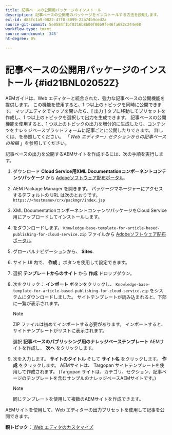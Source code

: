 ```yaml
---
title: 記事ベースの公開用パッケージのインストール
description: 記事ベースの公開用のパッケージをインストールする方法を説明します。
exl-id: d83fc1a9-0822-47f0-8099-22a74b9ced2a
source-git-commit: 5e0584f1bf0216b8b00f00b9fe46fa682c244e08
workflow-type: tm+mt
source-wordcount: '348'
ht-degree: 0%

---
```


# 記事ベースの公開用パッケージのインストール {#id21BNL02052Z}

AEMガイドは、Web エディターと統合された、強力な記事ベースの公開機能を提供します。 この機能を使用すると、1 つ以上のトピックを同時に公開できます。 マップエディタでマップを開いたら、[ 出力 ] タブに移動してプリセットを作成し、1 つ以上のトピックを選択して出力を生成できます。 記事ベースの公開機能を使用すると、1 つ以上のトピックの出力を増分的に生成したり、コンテンツをナレッジベースプラットフォームに記事ごとに公開したりできます。 詳しくは、を参照してください。 *「 Web エディター」セクションからの記事ベースの投稿* 」を参照してください。

記事ベースの出力を公開するAEMサイトを作成するには、次の手順を実行します。

1. ダウンロード **Cloud Service用XML Documentationコンポーネントコンテンツパッケージ** から [Adobeソフトウェア配布ポータル](https://experience.adobe.com/#/downloads/content/software-distribution/jp/general.html).
1. AEM Package Manager を開きます。 パッケージマネージャーにアクセスするデフォルトの URL は次のとおりです。 `https://<hostname>/crx/packmgr/index.jsp`
1. XML DocumentationコンポーネントコンテンツパッケージをCloud Service用にアップロードしてインストールします。
1. をダウンロードします。 `Knowledge-base-template-for-article-based-publishing-for-cloud-service.zip` ファイルから [Adobeソフトウェア配布ポータル](https://experience.adobe.com/#/downloads/content/software-distribution/jp/general.html).
1. グローバルナビゲーションから、 **Sites**.
1. サイト UI 内で、 **作成** 」ボタンを使用して設定できます。
1. 選択 **テンプレートからのサイト** から **作成** ドロップダウン。
1. 次をクリック： **インポート** ボタンをクリックし、 `Knowledge-base-template-for-article-based-publishing-for-cloud-service.zip` をシステムにダウンロードしました。 サイトテンプレートが読み込まれると、下部に一覧が表示されます。

   >[!NOTE]
   >
   > ZIP ファイルは初めてインポートする必要があります。 インポートすると、サイトテンプレートがリストに表示されます。

   選択 **記事ベースのパブリッシング用のナレッジベーステンプレート** AEMサイトを作成し、 **次へ** をクリックします。

1. 次を入力します。 **サイトのタイトル** そして **サイト名** をクリックします。 **作成** をクリックします。 AEMサイトは、 Targopan サイトテンプレートを使用して作成されます。 \(Targopan サイトは、カテゴリ、セクション、記事ページのテンプレートを含むサンプルのナレッジベースAEMサイトです。\)

   >[!NOTE]
   >
   > 同じテンプレートを使用して複数のAEMサイトを作成できます。


AEMサイトを使用して、Web エディターの出力プリセットを使用して記事を公開できます。

**親トピック：**[ Web エディタのカスタマイズ](conf-web-editor.md)
